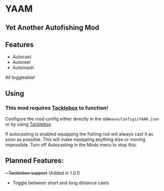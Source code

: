# YAAM
## Yet Another Autofishing Mod

## Features
- Autocast
- Autoreel
- Automash

All toggleable!

## Using
### This mod requires [Tacklebox](https://thunderstore.io/c/webfishing/p/PuppyGirl/TackleBox/) to function!
Configure the mod config either directly in the `GDWeave/Configs/YAAM.json` or by using [Tacklebox](https://thunderstore.io/c/webfishing/p/PuppyGirl/TackleBox/)

If autocasting is enabled equipping the fishing rod will always cast it as soon as possible. This will make equipping anything else or moving impossible. Turn off Autocasting in the Mods menu to stop this.

## Planned Features:
~~- Tacklebox support~~ (Added in 1.0.1)
- Toggle between short and long distance casts